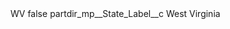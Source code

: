 <?xml version="1.0" encoding="UTF-8"?>
<CustomMetadata xmlns="http://soap.sforce.com/2006/04/metadata" xmlns:xsi="http://www.w3.org/2001/XMLSchema-instance" xmlns:xsd="http://www.w3.org/2001/XMLSchema">
    <label>WV</label>
    <protected>false</protected>
    <values>
        <field>partdir_mp__State_Label__c</field>
        <value xsi:type="xsd:string">West Virginia</value>
    </values>
</CustomMetadata>
